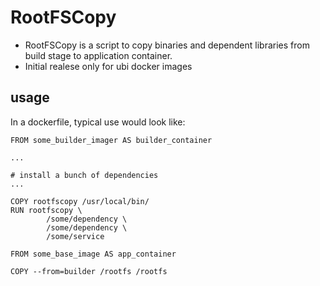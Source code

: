 # RootFSCopy

* RootFSCopy is a script to copy binaries and dependent libraries from build stage to application container. 
* Initial realese only for ubi docker images

## usage

In a dockerfile, typical use would look like:

```
FROM some_builder_imager AS builder_container

...

# install a bunch of dependencies
...

COPY rootfscopy /usr/local/bin/
RUN rootfscopy \
        /some/dependency \
        /some/dependency \
        /some/service

FROM some_base_image AS app_container

COPY --from=builder /rootfs /rootfs

```
